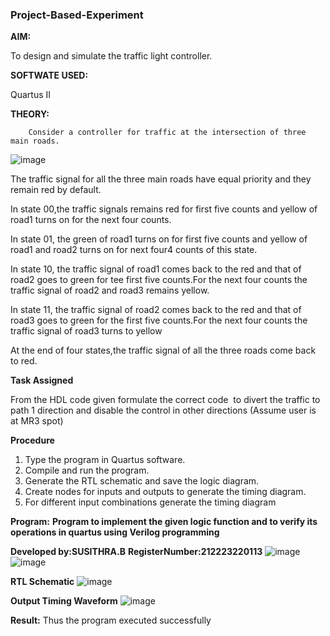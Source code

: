 ### Project-Based-Experiment

**AIM:**

To design and simulate the traffic light controller.

**SOFTWATE USED:**

Quartus II

**THEORY:**
	
     	Consider a controller for traffic at the intersection of three main roads.  

  ![image](https://github.com/naavaneetha/Project-Based-Experiment/assets/154305477/e3af03dd-a4de-4b21-af0a-a5a332a3e4b6)


 The traffic signal for all the three main roads have equal priority and they remain red by default.

 In state 00,the traffic signals remains red for first five counts and yellow of road1 turns on for the next four counts.

 In state 01, the green of road1 turns on for first five counts and yellow of road1 and road2 turns on for next four4 counts of this state.
 
 In state 10, the traffic signal of road1 comes back to the red and that of road2 goes to green for tee first five counts.For the next four counts the traffic signal of road2 and road3 remains yellow.


 In state 11, the traffic signal of road2 comes back to the red and that of road3 goes to green for the first five counts.For the next four counts the traffic signal of road3 turns to yellow

 At the end of four states,the traffic signal of all the three roads come back to red.

**Task Assigned**

From the HDL code given formulate the correct code  to divert the traffic to path 1 direction and disable the control in other directions (Assume user is at MR3 spot)

**Procedure**

1.	Type the program in Quartus software.
2.	Compile and run the program.
3.	Generate the RTL schematic and save the logic diagram.
4.	Create nodes for inputs and outputs to generate the timing diagram.
5.	For different input combinations generate the timing diagram
   
**Program:**
**Program to implement the given logic function and to verify its operations in quartus using Verilog programming**

**Developed by:SUSITHRA.B**
**RegisterNumber:212223220113**
![image](https://github.com/SusithraB/Project-Based-Experiment/assets/146347839/34c0d89d-897b-47ee-8973-7305b1084c37)
![image](https://github.com/SusithraB/Project-Based-Experiment/assets/146347839/2f946a32-c535-4320-b37d-42d15835966b)

**RTL Schematic**
![image](https://github.com/SusithraB/Project-Based-Experiment/assets/146347839/af3bbde8-edd3-4ad2-9321-74b60dad8d0d)

**Output Timing Waveform**
![image](https://github.com/SusithraB/Project-Based-Experiment/assets/146347839/0e58c0f0-5cd6-49b3-9d06-355987305f78)

**Result:**
Thus the program executed successfully



